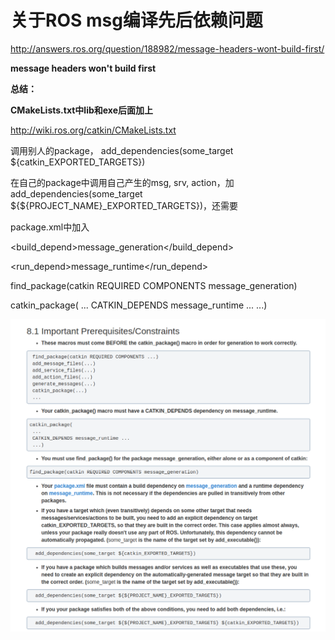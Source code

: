 

# 关于ROS msg编译先后依赖问题

http://answers.ros.org/question/188982/message-headers-wont-build-first/

**message headers won't build first**

**总结：**

**CMakeLists.txt中lib和exe后面加上**

http://wiki.ros.org/catkin/CMakeLists.txt

调用别人的package，  add_dependencies(some_target ${catkin_EXPORTED_TARGETS})

在自己的package中调用自己产生的msg, srv, action，加add_dependencies(some_target ${${PROJECT_NAME}_EXPORTED_TARGETS})，还需要

package.xml中加入

  <build_depend>message_generation</build_depend>

  <run_depend>message_runtime</run_depend>

find_package(catkin REQUIRED COMPONENTS message_generation)

catkin_package( ... CATKIN_DEPENDS message_runtime ... ...)

![](img/add_dependencies.png)

